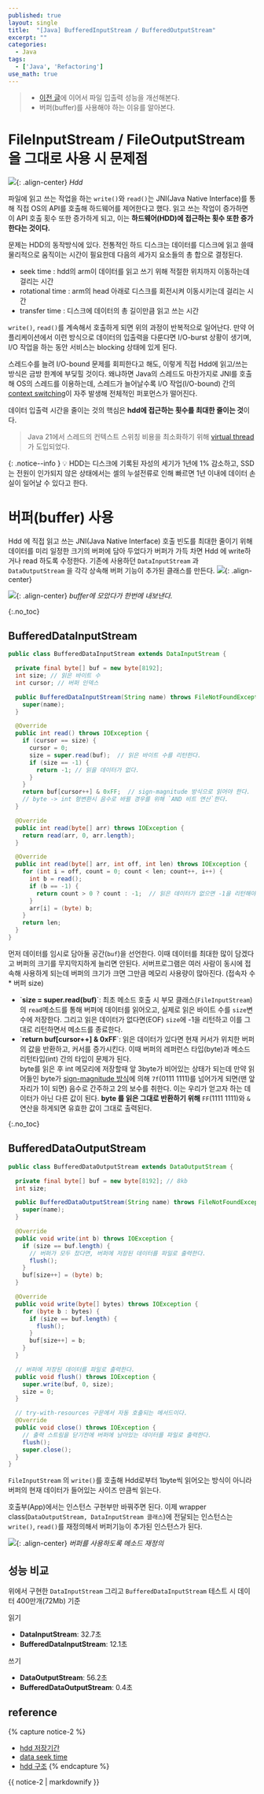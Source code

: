 ```yaml
---
published: true
layout: single
title:  "[Java] BufferedInputStream / BufferedOutputStream"
excerpt: ""
categories:
  - Java
tags:
  - ['Java', 'Refactoring']
use_math: true
---
```


> - [이전 글](https://zhtmr.github.io/java/file-io-stream/)에 이어서 파일 입출력 성능을 개선해본다.
> - 버퍼(buffer)를 사용해야 하는 이유를 알아본다.

# FileInputStream / FileOutputStream 을 그대로 사용 시 문제점
![](/assets/images/20240104/hdd-4313739_640.jpg){: .align-center}
*Hdd*

파일에 읽고 쓰는 작업을 하는 `write()`와 `read()`는 JNI(Java Native Interface)를 통해 직접 OS의 API를 호출해 하드웨어를 제어한다고 했다.
읽고 쓰는 작업이 증가하면 이 API 호출 횟수 또한 증가하게 되고, 이는 **하드웨어(HDD)에 접근하는 횟수 또한 증가한다는 것이다.**

문제는 HDD의 동작방식에 있다. 전통적인 하드 디스크는 데이터를 디스크에 읽고 쓸때 물리적으로 움직이는 시간이 필요한데 다음의 세가지 요소들의 총 합으로 결정된다.
- seek time : hdd의 arm이 데이터를 읽고 쓰기 위해 적절한 위치까지 이동하는데 걸리는 시간
- rotational time : arm의 head 아래로 디스크를 회전시켜 이동시키는데 걸리는 시간
- transfer time : 디스크에 데이터의 총 길이만큼 읽고 쓰는 시간

`write()`, `read()`를 계속해서 호출하게 되면 위의 과정이 반복적으로 일어난다.
만약 어플리케이션에서 이런 방식으로 데이터의 입출력을 다룬다면 I/O-burst 상황이 생기며, I/O 작업을 하는 동안 서비스는 blocking 상태에 있게 된다. 

스레드수를 늘려 I/O-bound 문제를 회피한다고 해도, 이렇게 직접 Hdd에 읽고/쓰는 방식은 금방 한계에 부딪힐 것이다.
왜냐하면 Java의 스레드도 마찬가지로 JNI를 호출해 OS의 스레드를 이용하는데, 
스레드가 늘어날수록 I/O 작업(I/O-bound) 간의 [context switching](https://bit.ly/3RQ1SLE)이 자주 발생해 전체적인 퍼포먼스가 떨어진다.


데이터 입출력 시간을 줄이는 것의 핵심은 **hdd에 접근하는 횟수를 최대한 줄이는 것**이다.

> Java 21에서 스레드의 컨텍스트 스위칭 비용을 최소화하기 위해 [virtual thread](https://techblog.woowahan.com/15398/) 가 도입되었다.


{: .notice--info }
💡 HDD는 디스크에 기록된 자성의 세기가 1년에 1% 감소하고, SSD는 전원이 인가되지 않은 상태에서는 셀의 누설전류로 인해 빠르면 1년 이내에 데이터 손실이 일어날 수 있다고 한다.


# 버퍼(buffer) 사용
Hdd 에 직접 읽고 쓰는 JNI(Java Native Interface) 호출 빈도를 최대한 줄이기 위해 데이터를 미리 일정한 크기의 버퍼에 담아 두었다가 버퍼가 가득 차면 Hdd 에 write하거나 read 하도록 수정한다.
기존에 사용하던 `DataInputStream` 과 `DataOutputStream` 을 각각 상속해 버퍼 기능이 추가된 클래스를 만든다.
![](/assets/images/20240105/diagram2.png){: .align-center}


![](/assets/images/20240104/buffer.png){: .align-center}
*buffer에 모았다가 한번에 내보낸다.*

{:.no_toc}
## BufferedDataInputStream
```java
public class BufferedDataInputStream extends DataInputStream {

  private final byte[] buf = new byte[8192];
  int size; // 읽은 바이트 수
  int cursor; // 버퍼 인덱스

  public BufferedDataInputStream(String name) throws FileNotFoundException {
    super(name);
  }

  @Override
  public int read() throws IOException {
    if (cursor == size) {
      cursor = 0;
      size = super.read(buf);  // 읽은 바이트 수를 리턴한다.
      if (size == -1) {
        return -1; // 읽을 데이터가 없다.
      }
    }
    return buf[cursor++] & 0xFF;  // sign-magnitude 방식으로 읽어야 한다. 
    // byte -> int 형변환시 음수로 바뀔 경우를 위해 `AND 비트 연산`한다.
  }

  @Override
  public int read(byte[] arr) throws IOException {
    return read(arr, 0, arr.length);
  }

  @Override
  public int read(byte[] arr, int off, int len) throws IOException {
    for (int i = off, count = 0; count < len; count++, i++) {
      int b = read();
      if (b == -1) {
        return count > 0 ? count : -1;  // 읽은 데이터가 없으면 -1을 리턴해야한다.
      }
      arr[i] = (byte) b;
    }
    return len;
  }
}
```
먼저 데이터를 임시로 담아둘 공간(`buf`)을 선언한다. 이때 데이터를 최대한 많이 담겠다고 버퍼의 크기를 무지막지하게 늘리면 안된다.
서버프로그램은 여러 사람이 동시에 접속해 사용하게 되는데 버퍼의 크기가 크면 그만큼 메모리 사용량이 많아진다. (접속자 수 * 버퍼 size)

- \`**size = super.read(buf)**\`: 최초 메소드 호출 시 부모 클래스(`FileInputStream`)의 `read`메소드를 통해 버퍼에 데이터를 읽어오고, 실제로 읽은 바이트 수를 `size`변수에 저장한다.
그리고 읽은 데이터가 없다면(EOF) `size`에 -1을 리턴하고 이를 그대로 리턴하면서 메소드를 종료한다. 
- \`**return buf[cursor++] & 0xFF**\`: 읽은 데이터가 있다면 현재 커서가 위치한 버퍼의 값을 반환하고, 커서를 증가시킨다. 
이때 버퍼의 레퍼런스 타입(byte)과 메소드 리턴타입(int) 간의 타입이 문제가 된다.  
byte를 읽은 후 int 메모리에 저장할때 앞 3byte가 비어있는 상태가 되는데 만약 읽어들인 byte가 [sign-magnitude 방식](https://bit.ly/3tGy63W)에 의해 `7f`(0111 1111)를 넘어가게 되면(맨 앞자리가 1이 되면) 
음수로 간주하고 2의 보수를 취한다. 이는 우리가 얻고자 하는 데이터가 아닌 다른 값이 된다. **byte 를 읽은 그대로 반환하기 위해** `FF`(1111 1111)와 `&`연산을 하게되면 유효한 값이 그대로 출력된다.

{:.no_toc}
## BufferedDataOutputStream
```java
public class BufferedDataOutputStream extends DataOutputStream {

  private final byte[] buf = new byte[8192]; // 8kb
  int size;

  public BufferedDataOutputStream(String name) throws FileNotFoundException {
    super(name);
  }

  @Override
  public void write(int b) throws IOException {
    if (size == buf.length) {
      // 버퍼가 모두 찼다면, 버퍼에 저장된 데이터를 파일로 출력한다.
      flush();
    }
    buf[size++] = (byte) b;
  }

  @Override
  public void write(byte[] bytes) throws IOException {
    for (byte b : bytes) {
      if (size == buf.length) {
        flush();
      }
      buf[size++] = b;
    }
  }

  // 버퍼에 저장된 데이터를 파일로 출력한다.
  public void flush() throws IOException {
    super.write(buf, 0, size);
    size = 0;
  }

  // try-with-resources 구문에서 자동 호출되는 메서드이다.
  @Override
  public void close() throws IOException {
    // 출력 스트림을 닫기전에 버퍼에 남아있는 데이터를 파일로 출력한다.
    flush();
    super.close();
  }
}
```
`FileInputStream` 의 `write()`를 호출해 Hdd로부터 1byte씩 읽어오는 방식이 아니라 버퍼의 현재 데이터가 들어있는 사이즈 만큼씩 읽는다.

호출부(App)에서는 인스턴스 구현부만 바꿔주면 된다. 이제 wrapper class(`DataOutputStream, DataInputStream 클래스`)에 전달되는 인스턴스는 `write()`, `read()`를 재정의해서 버퍼기능이 추가된 인스턴스가 된다.


![](/assets/images/20240104/buffered-stream.png){: .align-center}
*버퍼를 사용하도록 메소드 재정의*


## 성능 비교
위에서 구현한 `DataInputStream` 그리고 `BufferedDataInputStream` 테스트 시 
데이터 400만개(72Mb) 기준 

읽기
- **DataInputStream**: 32.7초
- **BufferedDataInputStream**: 12.1초

쓰기
- **DataOutputStream**: 56.2초
- **BufferedDataOutputStream**: 0.4초

## reference
{% capture notice-2 %}
- [hdd 저장기간](https://eshop.macsales.com/blog/43702-we-bet-you-didnt-know-that-your-hdds-or-ssds-may-need-exercise-too/)
- [data seek time](https://www.lifewire.com/what-does-seek-time-mean-2626007)
- [hdd 구조](https://bubble-dev.tistory.com/entry/%ED%95%98%EB%93%9C%EB%94%94%EC%8A%A4%ED%81%AC-%EA%B5%AC%EC%A1%B03-%EB%B9%84%EC%9A%A9)
{% endcapture %}

<div class="notice">{{ notice-2 | markdownify }}</div>


